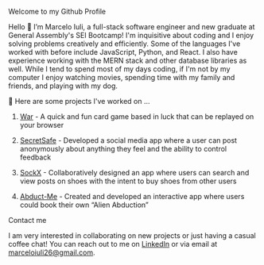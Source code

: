 Welcome to my Github Profile

Hello 👋 I’m Marcelo Iuli, a full-stack software engineer and new graduate at General Assembly's SEI Bootcamp! I'm inquisitive about coding and I enjoy solving problems creatively and efficiently. Some of the languages I've worked with before include JavaScript, Python, and React. I also have experience working with the MERN stack and other database libraries as well. While I tend to spend most of my days coding, if I'm not by my computer I enjoy watching movies, spending time with my family and friends, and playing with my dog. 

👀 Here are some projects I've worked on ...

1. [War](https://github.com/marceloiuli/WAR) - A quick and fun card game based in luck that can be replayed on your browser

2. [SecretSafe](https://github.com/marceloiuli/Off-Your-Chest) - Developed a social media app where a user can post anonymously about anything they feel and the ability to control feedback

3. [SockX](https://github.com/marceloiuli/sockx) - Collaboratively designed an app where users can search and view posts on shoes with the intent to buy shoes from other users

4. [Abduct-Me](https://github.com/marceloiuli/abduct-me) - Created and developed an interactive app where users could book their own “Alien Abduction”

Contact me

I am very interested in collaborating on new projects or just having a casual coffee chat! You can reach out to me on [LinkedIn](www.linkedin.com/in/marceloknoxiuli) or via email at marceloiuli26@gmail.com.
